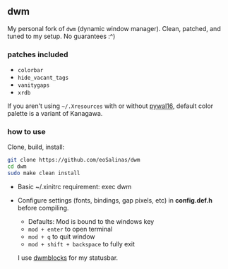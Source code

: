 ## dwm

My personal fork of `dwm` (dynamic window manager). Clean, patched, and tuned to my setup. No guarantees :^)

### patches included

- `colorbar`
- `hide_vacant_tags`
- `vanitygaps`
- `xrdb`

If you aren't using ```~/.Xresources``` with or without [pywal16](https://github.com/eylles/pywal16), default color palette is a variant of Kanagawa.

### how to use

Clone, build, install:

```sh
git clone https://github.com/eoSalinas/dwm
cd dwm
sudo make clean install
```

- Basic ~/.xinitrc requirement: exec dwm
* Configure settings (fonts, bindings, gap pixels, etc) in **config.def.h** before compiling.
  - Defaults: Mod is bound to the windows key
  - ```mod + enter``` to open terminal
  - ```mod + q``` to quit window
  - ```mod + shift + backspace``` to fully exit

  I use [dwmblocks](https://github.com/eoSalinas/dwmblocks) for my statusbar.
